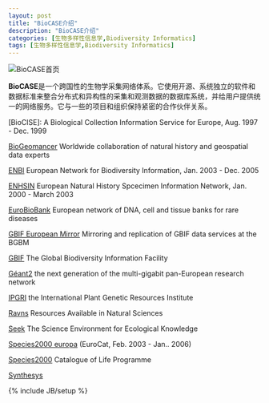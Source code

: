 ```yaml
---
layout: post
title: "BioCASE介绍"
description: "BioCASE介绍"
categories: [生物多样性信息学,Biodiversity Informatics]
tags: [生物多样性信息学,Biodiversity Informatics]
---
```

![BioCASE首页](/assets/images/2009/3/vtheme17.jpg)

**BioCASE**是一个跨国性的生物学采集网络体系。它使用开源、系统独立的软件和数据标准来整合分布式和异构性的采集和观测数据的数据库系统，并给用户提供统一的网络服务。它与一些的项目和组织保持紧密的合作伙伴关系。

[BioCISE]: A Biological Collection Information Service for Europe, Aug. 1997 - Dec. 1999

[BioGeomancer](http://www.biogeomancer.org/) Worldwide collaboration of natural history and geospatial data experts

[ENBI](http://www.enbi.info/) European Network for Biodiversity Information, Jan. 2003 - Dec. 2005

[ENHSIN](http://www.bgbm.org/BioDivInf/projects/ENHSIN/) European Natural History Spcecimen Information Network, Jan. 2000 - March 2003

[EuroBioBank](http://www.eurobiobank.org/) European network of DNA, cell and tissue banks for rare diseases

[GBIF European Mirror](http://www.bgbm.org/biodivinf/projects/GBIF-Mirror/default.htm) Mirroring and replication of GBIF data services at the BGBM

[GBIF](http://www.gbif.org/) The Global Biodiversity Information Facility

[Géant2](http://www.geant2.net/) the next generation of the multi-gigabit pan-European research network

[IPGRI](http://www.ipgri.cgiar.org/) the International Plant Genetic Resources Institute

[Ravns](http://hangingtogether.org/?p=101) Resources Available in Natural Sciences

[Seek](http://seek.ecoinformatics.org/) The Science Environment for Ecological Knowledge

[Species2000 europa](http://sp2000europa.org/) (EuroCat, Feb. 2003 - Jan.. 2006)

[Species2000](http://www.species2000.org/) Catalogue of Life Programme

[Synthesys](http://www.synthesys.info/)

{% include JB/setup %}
